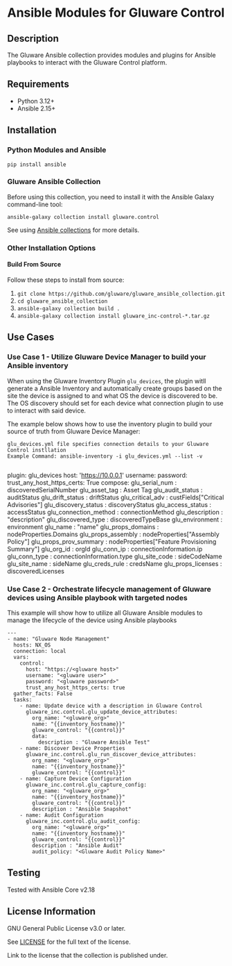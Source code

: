 # Ansible Modules for Gluware Control

## Description
The Gluware Ansible collection provides modules and plugins for Ansible playbooks to interact with the Gluware Control platform.

## Requirements

- Python 3.12+
- Ansible 2.15+

## Installation

### Python Modules and Ansible
```
pip install ansible
```

### Gluware Ansible Collection
Before using this collection, you need to install it with the Ansible Galaxy command-line tool:

```
ansible-galaxy collection install gluware.control
```

See using [Ansible collections](https://docs.ansible.com/ansible/latest/user_guide/collections_using.html#installing-collections) for more details.

### Other Installation Options

#### Build From Source

Follow these steps to install from source:

1. ``git clone https://github.com/gluware/gluware_ansible_collection.git``
2. ``cd gluware_ansible_collection``
3. ``ansible-galaxy collection build .``
4. ``ansible-galaxy collection install gluware_inc-control-*.tar.gz``

## Use Cases

### Use Case 1 - Utilize Gluware Device Manager to build your Ansible inventory
When using the Gluware Inventory Plugin `glu_devices`, the plugin witll generate a Ansible Inventory and automatically create groups based on the site the device is assigned to and what OS the device is discovered to be.  The OS discovery should set for each device what connection plugin to use to interact with said device.  

The example below shows how to use the inventory plugin to build your source of truth from Gluware Device Manager:

```
glu_devices.yml file specifies connection details to your Gluware Control instllation
Example Command: ansible-inventory -i glu_devices.yml --list -v


```
plugin: glu_devices
host: 'https://10.0.0.1'
username: <user name in Gluware Control system for device API calls>
password: <password for user name>
trust_any_host_https_certs: True
compose:
    glu_serial_num : discoveredSerialNumber
    glu_asset_tag : Asset Tag
    glu_audit_status : auditStatus
    glu_drift_status : driftStatus
    glu_critical_adv : custFields["Critical Advisories"]
    glu_discovery_status : discoveryStatus
    glu_access_status : accessStatus
    glu_connection_method : connectionMethod
    glu_description : "description"
    glu_discovered_type : discoveredTypeBase
    glu_environment : environment
    glu_name : "name"
    glu_props_domains : nodeProperties.Domains
    glu_props_assembly : nodeProperties["Assembly Policy"]
    glu_props_prov_summary : nodeProperties["Feature Provisioning Summary"]
    glu_org_id : orgId
    glu_conn_ip : connectionInformation.ip
    glu_conn_type : connectionInformation.type
    glu_site_code : sideCodeName
    glu_site_name : sideName
    glu_creds_rule : credsName
    glu_props_licenses : discoveredLicenses

### Use Case 2 - Orchestrate lifecycle management of Gluware devices using Ansible playbook with targeted nodes
This example will show how to utilize all Gluware Ansible modules to manage the lifecycle of the device using Ansible playbooks
```
---
- name: "Gluware Node Management"
  hosts: NX_OS
  connection: local
  vars:
    control:
      host: "https://<gluware host>"
      username: "<gluware user>"
      password: "<gluware password>"
      trust_any_host_https_certs: true
  gather_facts: False
  tasks:
    - name: Update device with a description in Gluware Control
      gluware_inc.control.glu_update_device_attributes:
        org_name: "<gluware_org>"
        name: "{{inventory_hostname}}"
        gluware_control: "{{control}}"
        data:
          description : "Gluware Ansible Test"
    - name: Discover Device Properties
      gluware_inc.control.glu_run_discover_device_attributes:
        org_name: "<gluware_org>"
        name: "{{inventory_hostname}}"
        gluware_control: "{{control}}"
    - name: Capture Device Configuration
      gluware_inc.control.glu_capture_config:
        org_name: "<gluware_org>"
        name: "{{inventory_hostname}}"
        gluware_control: "{{control}}"
        description : "Ansible Snapshot"
    - name: Audit Configuration
      gluware_inc.control.glu_audit_config:
        org_name: "<gluware_org>"
        name: "{{inventory_hostname}}"
        gluware_control: "{{control}}"
        description : "Ansible Audit"
        audit_policy: "<Gluware Audit Policy Name>"
```
## Testing
Tested with Ansible Core v2.18

## License Information
GNU General Public License v3.0 or later.

See [LICENSE](https://github.com/gluware/gluware_ansible_collection/blob/main/LICENSE) for the full text of the license.

Link to the license that the collection is published under.